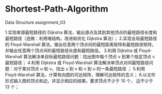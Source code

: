 # Shortest-Path-Algorithm
Data Structure assignment_03

1.实现单源最短路径的 Dijkstra 算法，输出源点及其到其他顶点的最短路径长度和最短路径（选做：利用堆结构，改进和优化 Dijkstra 算法）；
2.实现全局最短路径的 Floyd-Warshall 算法。输出任意两个顶点间的最短距离矩阵和最短路径矩阵，并输出任意两个顶点间的最短路径长度和最短路径。
3.利用 Dijkstra 或 Floyd-Warshall 算法解决单目标最短路径问题：找出图中每个顶点 v 到某个指定顶点 c 最短路径；
4.利用 Dijkstra 或 Floyd-Warshall 算法解决单顶点对间最短路径问题：对于某对顶点 u 和 v，找出 u  到 v  和 v 到 u 的一条最短路径 ；
5.利用 Floyd-Warshall 算法，计算有向图的可达矩阵，理解可达矩阵的含义；
6.以文件形式输入图的顶点和边，并显示相应的结果。要求顶点不少于 10 个， 边不少于 13 个；
